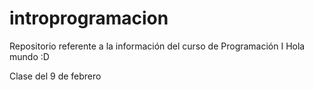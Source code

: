 # introprogramacion
Repositorio referente a la información del curso de Programación I
Hola mundo :D


Clase del 9 de febrero
